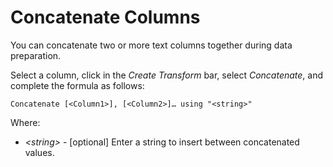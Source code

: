 <!-- loio819b01b680aa4d1f8977b645968b0653 -->

# Concatenate Columns

You can concatenate two or more text columns together during data preparation.

Select a column, click in the *Create Transform* bar, select *Concatenate*, and complete the formula as follows:

```
Concatenate [<Column1>], [<Column2>]… using "<string>"
```

Where:

-   *<string\>* - \[optional\] Enter a string to insert between concatenated values.

